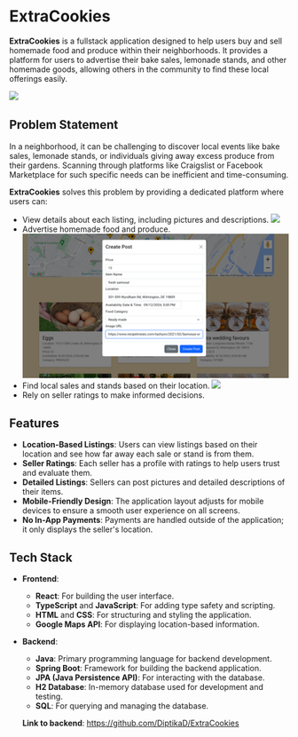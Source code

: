 # ExtraCookies

**ExtraCookies** is a fullstack application designed to help users buy and sell homemade food and produce within their neighborhoods. It provides a platform for users to advertise their bake sales, lemonade stands, and other homemade goods, allowing others in the community to find these local offerings easily.

![](./readme-media/confetti.gif)

## Problem Statement

In a neighborhood, it can be challenging to discover local events like bake sales, lemonade stands, or individuals giving away excess produce from their gardens. Scanning through platforms like Craigslist or Facebook Marketplace for such specific needs can be inefficient and time-consuming.

**ExtraCookies** solves this problem by providing a dedicated platform where users can:

- View details about each listing, including pictures and descriptions.
  ![](./readme-media/scoll.gif)
- Advertise homemade food and produce.
  ![](./readme-media/post.png)
- Find local sales and stands based on their location.
  ![](./readme-media/maps.gif)
- Rely on seller ratings to make informed decisions.

## Features

- **Location-Based Listings**: Users can view listings based on their location and see how far away each sale or stand is from them.
- **Seller Ratings**: Each seller has a profile with ratings to help users trust and evaluate them.
- **Detailed Listings**: Sellers can post pictures and detailed descriptions of their items.
- **Mobile-Friendly Design**: The application layout adjusts for mobile devices to ensure a smooth user experience on all screens.
- **No In-App Payments**: Payments are handled outside of the application; it only displays the seller's location.

## Tech Stack

- **Frontend**:

  - **React**: For building the user interface.
  - **TypeScript** and **JavaScript**: For adding type safety and scripting.
  - **HTML** and **CSS**: For structuring and styling the application.
  - **Google Maps API**: For displaying location-based information.

- **Backend**:

  - **Java**: Primary programming language for backend development.
  - **Spring Boot**: Framework for building the backend application.
  - **JPA (Java Persistence API)**: For interacting with the database.
  - **H2 Database**: In-memory database used for development and testing.
  - **SQL**: For querying and managing the database.

  **Link to backend**:
  https://github.com/DiptikaD/ExtraCookies
